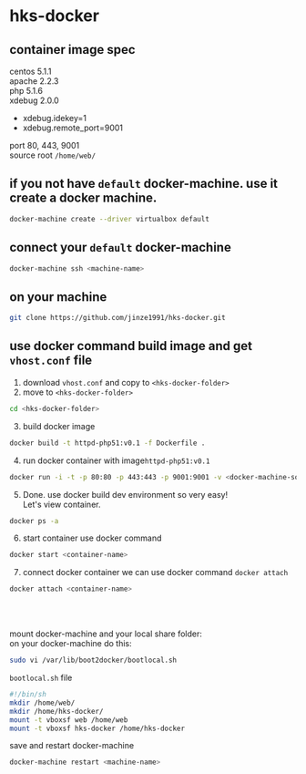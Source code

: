 #  hks-docker
## container image spec
centos 5.1.1 <br>
apache 2.2.3 <br> 
php 5.1.6 <br>
xdebug 2.0.0 <br>
- xdebug.idekey=1<br>
- xdebug.remote_port=9001<br>

port 80, 443, 9001 <br>
source root `/home/web/`
## if you not have `default` docker-machine. use it create a docker machine.
```bash
docker-machine create --driver virtualbox default
```
## connect your `default` docker-machine 
```bash
docker-machine ssh <machine-name>
```
## on your machine
```bash
git clone https://github.com/jinze1991/hks-docker.git
```

## use docker command build image and get `vhost.conf` file
1. download `vhost.conf` and copy to `<hks-docker-folder>`
2. move to `<hks-docker-folder>`
```bash
cd <hks-docker-folder>
```
3. build docker image
```bash
docker build -t httpd-php51:v0.1 -f Dockerfile .
```
4. run docker container with image`httpd-php51:v0.1`
```bash
docker run -i -t -p 80:80 -p 443:443 -p 9001:9001 -v <docker-machine-source-folder>:/home/web --name <container-name> httpd-php51:v0.1
```
5. Done. use docker build dev environment so very easy! <br>
Let's view container.
```bash
docker ps -a
```
6. start container use docker command 
```bash
docker start <container-name>
```
7. connect docker container we can use docker command `docker attach` 
```bash
docker attach <container-name>
```

<br><br>

mount docker-machine and your local share folder: <br>
on your docker-machine do this: 
```bash
sudo vi /var/lib/boot2docker/bootlocal.sh
```
`bootlocal.sh` file
```bash
#!/bin/sh
mkdir /home/web/
mkdir /home/hks-docker/
mount -t vboxsf web /home/web
mount -t vboxsf hks-docker /home/hks-docker
```
save and restart docker-machine
```bash
docker-machine restart <machine-name>
```